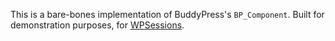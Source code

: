 This is a bare-bones implementation of BuddyPress's `BP_Component`. Built for demonstration purposes, for [WPSessions](http://wpsessions.com/sessions/working-with-buddypress/).
